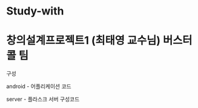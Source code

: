 # Study-with

창의설계프로젝트1 (최태영 교수님) 버스터콜 팀
================

구성

android - 어플리케이션 코드

server - 플라스크 서버 구성코드